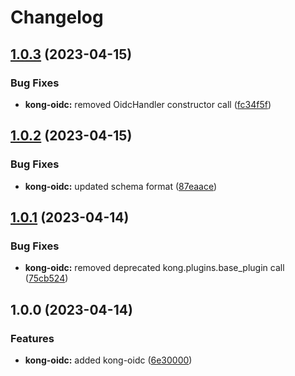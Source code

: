 # Changelog

## [1.0.3](https://github.com/ptonini/luarocks/compare/kong-oidc-v1.0.2...kong-oidc-v1.0.3) (2023-04-15)


### Bug Fixes

* **kong-oidc:** removed OidcHandler constructor call ([fc34f5f](https://github.com/ptonini/luarocks/commit/fc34f5f6f360c8bdd3638e1171790b1cf628c677))

## [1.0.2](https://github.com/ptonini/luarocks/compare/kong-oidc-v1.0.1...kong-oidc-v1.0.2) (2023-04-15)


### Bug Fixes

* **kong-oidc:** updated schema format ([87eaace](https://github.com/ptonini/luarocks/commit/87eaace0b7f367b19c6ed48dea78032c5d94f368))

## [1.0.1](https://github.com/ptonini/luarocks/compare/kong-oidc-v1.0.0...kong-oidc-v1.0.1) (2023-04-14)


### Bug Fixes

* **kong-oidc:** removed deprecated kong.plugins.base_plugin call ([75cb524](https://github.com/ptonini/luarocks/commit/75cb52478289f19008a1edb6009f1eaae03c130d))

## 1.0.0 (2023-04-14)


### Features

* **kong-oidc:** added kong-oidc ([6e30000](https://github.com/ptonini/luarocks/commit/6e30000dd5468b261c32161e0cb309e66a69fbc3))
